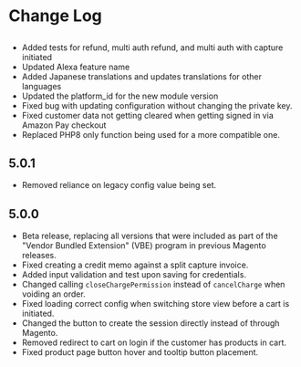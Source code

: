 # Change Log

## <new release>
* Added tests for refund, multi auth refund, and multi auth with capture initiated
* Updated Alexa feature name
* Added Japanese translations and updates translations for other languages
* Updated the platform_id for the new module version
* Fixed bug with updating configuration without changing the private key.
* Fixed customer data not getting cleared when getting signed in via Amazon Pay checkout
* Replaced PHP8 only function being used for a more compatible one.

## 5.0.1
* Removed reliance on legacy config value being set.

## 5.0.0
* Beta release, replacing all versions that were included as part of the "Vendor Bundled Extension" (VBE) program in previous Magento releases.
* Fixed creating a credit memo against a split capture invoice.
* Added input validation and test upon saving for credentials.
* Changed calling `closeChargePermission` instead of `cancelCharge` when voiding an order.
* Fixed loading correct config when switching store view before a cart is initiated.
* Changed the button to create the session directly instead of through Magento.
* Removed redirect to cart on login if the customer has products in cart.
* Fixed product page button hover and tooltip button placement.
